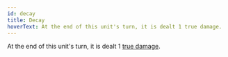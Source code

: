 ```yaml
---
id: decay
title: Decay
hoverText: At the end of this unit's turn, it is dealt 1 true damage.
---
```


At the end of this unit's turn, it is dealt 1 [true damage](/docs/all/other/true-damage).